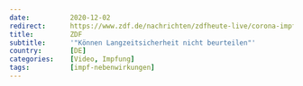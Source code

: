 ```yaml
---
date:          2020-12-02
redirect:      https://www.zdf.de/nachrichten/zdfheute-live/corona-impfstoff-zulassung-ludwig-video-100.html
title:         ZDF
subtitle:      '"Können Langzeitsicherheit nicht beurteilen"'
country:       [DE]
categories:    [Video, Impfung]
tags:          [impf-nebenwirkungen]
---
```

